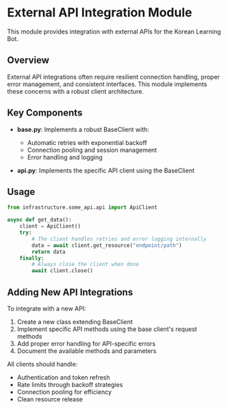 # External API Integration Module

This module provides integration with external APIs for the Korean Learning Bot.

## Overview

External API integrations often require resilient connection handling, proper error management, and consistent interfaces. This module implements these concerns with a robust client architecture.

## Key Components

- **base.py**: Implements a robust BaseClient with:
  - Automatic retries with exponential backoff
  - Connection pooling and session management
  - Error handling and logging

- **api.py**: Implements the specific API client using the BaseClient

## Usage

```python
from infrastructure.some_api.api import ApiClient

async def get_data():
    client = ApiClient()
    try:
        # The client handles retries and error logging internally
        data = await client.get_resource("endpoint/path")
        return data
    finally:
        # Always close the client when done
        await client.close()
```

## Adding New API Integrations

To integrate with a new API:

1. Create a new class extending BaseClient
2. Implement specific API methods using the base client's request methods
3. Add proper error handling for API-specific errors
4. Document the available methods and parameters

All clients should handle:
- Authentication and token refresh
- Rate limits through backoff strategies
- Connection pooling for efficiency
- Clean resource release
